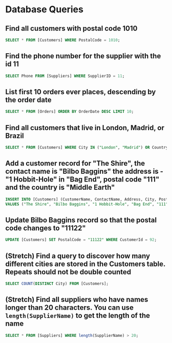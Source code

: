 # Database Queries

## Find all customers with postal code 1010

```sql
SELECT * FROM [Customers] WHERE PostalCode = 1010;
```

## Find the phone number for the supplier with the id 11

```sql
SELECT Phone FROM [Suppliers] WHERE SupplierID = 11;
```

## List first 10 orders ever places, descending by the order date

```sql
SELECT * FROM [Orders] ORDER BY OrderDate DESC LIMIT 10;
```

## Find all customers that live in London, Madrid, or Brazil

```sql
SELECT * FROM [Customers] WHERE City IN ("London", "Madrid") OR Country = "Brazil";
```

## Add a customer record for "The Shire", the contact name is "Bilbo Baggins" the address is -"1 Hobbit-Hole" in "Bag End", postal code "111" and the country is "Middle Earth"

```sql
INSERT INTO [Customers] (CustomerName, ContactName, Address, City, PostalCode, Country)
VALUES ("The Shire", "Bilbo Baggins", "1 Hobbit-Hole", "Bag End", "111", "Middle Earth");
```

## Update Bilbo Baggins record so that the postal code changes to "11122"

```sql
UPDATE [Customers] SET PostalCode = "11122" WHERE CustomerId = 92;
```

## (Stretch) Find a query to discover how many different cities are stored in the Customers table. Repeats should not be double counted

```sql
SELECT COUNT(DISTINCT City) FROM [Customers];
```

## (Stretch) Find all suppliers who have names longer than 20 characters. You can use `length(SupplierName)` to get the length of the name

```sql
SELECT * FROM [Suppliers] WHERE length(SupplierName) > 20;
```

